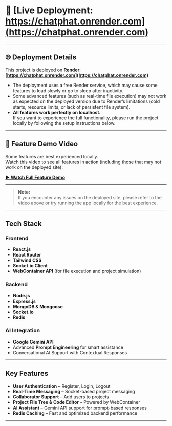 # 🚀 **[Live Deployment: https://chatphat.onrender.com](https://chatphat.onrender.com)**

---

## 🌐 Deployment Details

This project is deployed on **Render**:  
**[https://chatphat.onrender.com](https://chatphat.onrender.com)**

- The deployment uses a free Render service, which may cause some features to load slowly or go to sleep after inactivity.
- Some advanced features (such as real-time file execution) may not work as expected on the deployed version due to Render’s limitations (cold starts, resource limits, or lack of persistent file system).
- **All features work perfectly on localhost.**  
  If you want to experience the full functionality, please run the project locally by following the setup instructions below.

---

## 🎥 Feature Demo Video

Some features are best experienced locally.  
Watch this video to see all features in action (including those that may not work on the deployed site):

**[▶️ Watch Full Feature Demo](https://drive.google.com/drive/folders/1WGVVzCqiOqksRgCa9kTLspXXARUGt58x?usp=sharing)**

---

> **Note:**  
> If you encounter any issues on the deployed site, please refer to the video above or try running the app locally for the best experience.

---

## Tech Stack

### Frontend
- **React.js**
- **React Router**
- **Tailwind CSS**
- **Socket.io Client**
- **WebContainer API** (for file execution and project simulation)

### Backend
- **Node.js**
- **Express.js**
- **MongoDB & Mongoose**
- **Socket.io**
- **Redis**

### AI Integration
- **Google Gemini API**
- Advanced **Prompt Engineering** for smart assistance
- Conversational AI Support with Contextual Responses

---

## Key Features

- **User Authentication** – Register, Login, Logout
- **Real-Time Messaging** – Socket-based project messaging
- **Collaborator Support** – Add users to projects
- **Project File Tree & Code Editor** – Powered by WebContainer
- **AI Assistant** – Gemini API support for prompt-based responses
- **Redis Caching** – Fast and optimized backend performance

---

